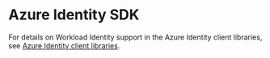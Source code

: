 # Azure Identity SDK

For details on Workload Identity support in the Azure Identity client libraries, see [Azure Identity client libraries](https://learn.microsoft.com/azure/aks/workload-identity-overview#azure-identity-client-libraries).
